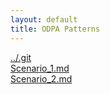 ```yaml
---
layout: default
title: ODPA Patterns
---
```

  
[../.git](../.git)  
[Scenario_1.md](../.gitAgentRole/Scenario_1)  
[Scenario_2.md](../.gitLiteral_Reification/Scenario_2)  

